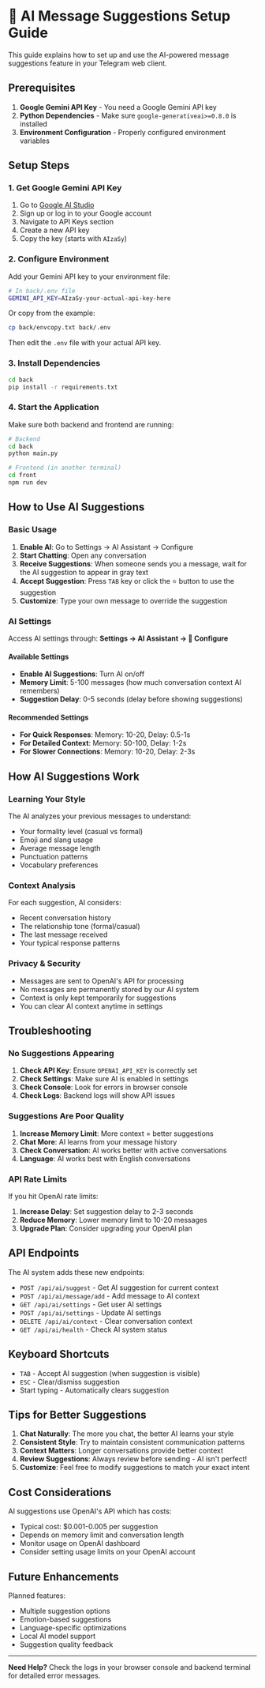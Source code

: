 # 🤖 AI Message Suggestions Setup Guide

This guide explains how to set up and use the AI-powered message suggestions feature in your Telegram web client.

## Prerequisites

1. **Google Gemini API Key** - You need a Google Gemini API key
2. **Python Dependencies** - Make sure `google-generativeai>=0.8.0` is installed
3. **Environment Configuration** - Properly configured environment variables

## Setup Steps

### 1. Get Google Gemini API Key

1. Go to [Google AI Studio](https://aistudio.google.com/)
2. Sign up or log in to your Google account
3. Navigate to API Keys section
4. Create a new API key
5. Copy the key (starts with `AIzaSy`)

### 2. Configure Environment

Add your Gemini API key to your environment file:

```bash
# In back/.env file
GEMINI_API_KEY=AIzaSy-your-actual-api-key-here
```

Or copy from the example:

```bash
cp back/envcopy.txt back/.env
```

Then edit the `.env` file with your actual API key.

### 3. Install Dependencies

```bash
cd back
pip install -r requirements.txt
```

### 4. Start the Application

Make sure both backend and frontend are running:

```bash
# Backend
cd back
python main.py

# Frontend (in another terminal)
cd front
npm run dev
```

## How to Use AI Suggestions

### Basic Usage

1. **Enable AI**: Go to Settings → AI Assistant → Configure
2. **Start Chatting**: Open any conversation
3. **Receive Suggestions**: When someone sends you a message, wait for the AI suggestion to appear in gray text
4. **Accept Suggestion**: Press `TAB` key or click the ⭐ button to use the suggestion
5. **Customize**: Type your own message to override the suggestion

### AI Settings

Access AI settings through: **Settings → AI Assistant → 🤖 Configure**

#### Available Settings

- **Enable AI Suggestions**: Turn AI on/off
- **Memory Limit**: 5-100 messages (how much conversation context AI remembers)
- **Suggestion Delay**: 0-5 seconds (delay before showing suggestions)

#### Recommended Settings

- **For Quick Responses**: Memory: 10-20, Delay: 0.5-1s
- **For Detailed Context**: Memory: 50-100, Delay: 1-2s
- **For Slower Connections**: Memory: 10-20, Delay: 2-3s

## How AI Suggestions Work

### Learning Your Style

The AI analyzes your previous messages to understand:

- Your formality level (casual vs formal)
- Emoji and slang usage
- Average message length
- Punctuation patterns
- Vocabulary preferences

### Context Analysis

For each suggestion, AI considers:

- Recent conversation history
- The relationship tone (formal/casual)
- The last message received
- Your typical response patterns

### Privacy & Security

- Messages are sent to OpenAI's API for processing
- No messages are permanently stored by our AI system
- Context is only kept temporarily for suggestions
- You can clear AI context anytime in settings

## Troubleshooting

### No Suggestions Appearing

1. **Check API Key**: Ensure `OPENAI_API_KEY` is correctly set
2. **Check Settings**: Make sure AI is enabled in settings
3. **Check Console**: Look for errors in browser console
4. **Check Logs**: Backend logs will show API issues

### Suggestions Are Poor Quality

1. **Increase Memory Limit**: More context = better suggestions
2. **Chat More**: AI learns from your message history
3. **Check Conversation**: AI works better with active conversations
4. **Language**: AI works best with English conversations

### API Rate Limits

If you hit OpenAI rate limits:

1. **Increase Delay**: Set suggestion delay to 2-3 seconds
2. **Reduce Memory**: Lower memory limit to 10-20 messages
3. **Upgrade Plan**: Consider upgrading your OpenAI plan

## API Endpoints

The AI system adds these new endpoints:

- `POST /api/ai/suggest` - Get AI suggestion for current context
- `POST /api/ai/message/add` - Add message to AI context
- `GET /api/ai/settings` - Get user AI settings
- `POST /api/ai/settings` - Update AI settings
- `DELETE /api/ai/context` - Clear conversation context
- `GET /api/ai/health` - Check AI system status

## Keyboard Shortcuts

- `TAB` - Accept AI suggestion (when suggestion is visible)
- `ESC` - Clear/dismiss suggestion
- Start typing - Automatically clears suggestion

## Tips for Better Suggestions

1. **Chat Naturally**: The more you chat, the better AI learns your style
2. **Consistent Style**: Try to maintain consistent communication patterns
3. **Context Matters**: Longer conversations provide better context
4. **Review Suggestions**: Always review before sending - AI isn't perfect!
5. **Customize**: Feel free to modify suggestions to match your exact intent

## Cost Considerations

AI suggestions use OpenAI's API which has costs:

- Typical cost: $0.001-0.005 per suggestion
- Depends on memory limit and conversation length
- Monitor usage on OpenAI dashboard
- Consider setting usage limits on your OpenAI account

## Future Enhancements

Planned features:

- Multiple suggestion options
- Emotion-based suggestions
- Language-specific optimizations
- Local AI model support
- Suggestion quality feedback

---

**Need Help?** Check the logs in your browser console and backend terminal for detailed error messages.
